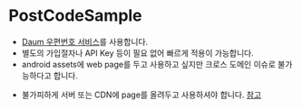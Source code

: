 # PostCodeSample
* [Daum 우편번호 서비스](http://postcode.map.daum.net/guide)를 사용합니다.
* 별도의 가입절자나 API Key 등이 필요 없어 빠르게 적용이 가능합니다.
* android assets에 web page를 두고 사용하고 싶지만 크로스 도메인 이슈로 불가능하다고 합니다.
- 불가피하게 서버 또는 CDN에 page를 올려두고 사용하셔야 합니다. [참고](https://github.com/daumPostcode/QnA/issues/181)
